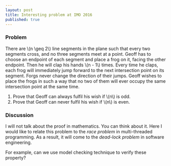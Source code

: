 ```yaml
---
layout: post
title: Interesting problem at IMO 2016
published: true
---
```


### Problem
There are \\(n \geq 2\\) line segments in the plane such that every two segments cross, and no three segments meet at a point. Geoff has to choose an endpoint of each segment and place a frog on it, facing the other endpoint. Then he will clap his hands \\(n - 1\\) times. Every time he claps, each frog will immediately jump forward to the next intersection point on its segment. Forgs never change the direction of their jumps. Geoff wishes to place the frogs in such a way that no two of them will ever occupy the same intersection point at the same time. 

1. Prove that Geoff can always fulfil his wish if \\(n\\) is odd.
1. Prove that Geoff can never fulfil his wish if \\(n\\) is even.

### Discussion
I will not talk about the proof in mathematics. You can think about it. Here I would like to relate this problem to the _race problem_ in multi-threaded programming. As a result, it will come to the _dead-lock problem_ in software engineering.

For example, can we use model checking technique to verify these property?
